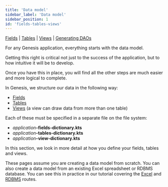 ```yaml
---
title: 'Data model'
sidebar_label: 'Data model'
sidebar_position: 1
id: 'fields-tables-views'
---
```


[Fields](/database/fields-tables-views/fields/)  | [Tables](/database/fields-tables-views/tables/)  |
 [Views](/database/fields-tables-views/views/)  | [Generating DAOs](/database/fields-tables-views/genesisDao/) 


For any Genesis application, everything starts with the data model. 

Getting this right is critical not just to the success of the application, but to how intuitive it will be to develop.

Once you have this in place, you will find all the other steps are much easier and more logical to complete.

In Genesis, we structure our data in the following way:

* [Fields](/database/fields-tables-views/fields/)
* [Tables](/database/fields-tables-views/tables/)
* [Views](/database/fields-tables-views/views/) (a view can draw data from more than one table)

Each of these must be specified in a separate file on the file system:

* _application_**-fields-dictionary.kts**
* _application_**-tables-dictionary.kts**
* _application_**-view-dictionary.kts**

In this section, we look in more detail at how you define your fields, tables and views.

These pages assume you are creating a data model from scratch. You can also create a data model from an existing Excel spreadsheet or RDBMS database. You can see this in practice in our tutorial covering the [Excel](/getting-started/tutorials/generate-positions-app/) and [RDBMS](/getting-started/tutorials/generate-reference-module/) routes.
